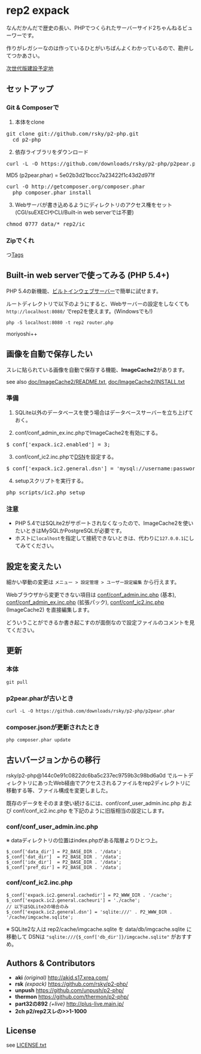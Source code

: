 # rep2 expack

なんだかんだで歴史の長い、PHPでつくられたサーバーサイド2ちゃんねるビューワーです。

作りがレガシーなのは作っているひとがいちばんよくわかっているので、勘弁してつかあさい。

[次世代版建設予定地](https://github.com/rsky/page2)


## セットアップ

### Git & Composerで

1. 本体をclone
  <pre>git clone git://github.com/rsky/p2-php.git
  cd p2-php</pre>

2. 依存ライブラリをダウンロード
  <pre>curl -L -O https://github.com/downloads/rsky/p2-php/p2pear.phar</pre>
  MD5 (p2pear.phar) = 5e02b3d21bccc7a23422f1c43d2d971f
  <pre>curl -O http://getcomposer.org/composer.phar
  php composer.phar install</pre>

3. Webサーバが書き込めるようにディレクトリのアクセス権をセット  
  (CGI/suEXECIやCLI/Built-in web serverでは不要)
  <pre>chmod 0777 data/* rep2/ic</pre>


### Zipでくれ

つ[Tags](https://github.com/rsky/p2-php/tags)


## Built-in web serverで使ってみる (PHP 5.4+)

PHP 5.4の新機能、[ビルトインウェブサーバー](http://docs.php.net/manual/ja/features.commandline.webserver.php)で簡単に試せます。

ルートディレクトリで以下のようにすると、Webサーバーの設定をしなくても `http://localhost:8080/` でrep2を使えます。(Windowsでも!)

    php -S localhost:8080 -t rep2 router.php

moriyoshi++


## 画像を自動で保存したい

スレに貼られている画像を自動で保存する機能、**ImageCache2**があります。

see also [doc/ImageCache2/README.txt](https://github.com/rsky/p2-php/blob/master/doc/ImageCache2/README.txt), [doc/ImageCache2/INSTALL.txt](https://github.com/rsky/p2-php/blob/master/doc/ImageCache2/INSTALL.txt)

### 準備

1. SQLite以外のデータベースを使う場合はデータベースサーバーを立ち上げておく。  

2. conf/conf_admin_ex.inc.phpでImageCache2を有効にする。
  <pre>$_conf['expack.ic2.enabled'] = 3;</pre>

3. conf/conf_ic2.inc.phpで[DSN](http://pear.php.net/manual/ja/package.database.db.intro-dsn.php)を設定する。
  <pre>$_conf['expack.ic2.general.dsn'] = 'mysql://username:password@localhost:3306/database';</pre>

4. setupスクリプトを実行する。
  <pre>php scripts/ic2.php setup</pre>

### 注意

* PHP 5.4ではSQLite2がサポートされなくなったので、ImageCache2を使いたいときはMySQLかPostgreSQLが必要です。
* ホストに`localhost`を指定して接続できないときは、代わりに`127.0.0.1`にしてみてください。


## 設定を変えたい

細かい挙動の変更は `メニュー > 設定管理 > ユーザー設定編集` から行えます。

Webブラウザから変更できない項目は [conf/conf_admin.inc.php](https://github.com/rsky/p2-php/blob/master/conf/conf_admin.inc.php) (基本), [conf/conf_admin_ex.inc.php](https://github.com/rsky/p2-php/blob/master/conf/conf_admin_ex.inc.php) (拡張パック), [conf/conf_ic2.inc.php](https://github.com/rsky/p2-php/blob/master/conf/conf_ic2.inc.php) (ImageCache2) を直接編集します。

どういうことができるか書き起こすのが面倒なので設定ファイルのコメントを見てください。


## 更新

### 本体

    git pull

### p2pear.pharが古いとき

    curl -L -O https://github.com/downloads/rsky/p2-php/p2pear.phar

### composer.jsonが更新されたとき

    php composer.phar update


## 古いバージョンからの移行

rsky/p2-php@144c0e91c0822dc6ba5c237ec9759b3c98bd6a0d でルートディレクトリにあったWeb経由でアクセスされるファイルをrep2ディレクトリに移動する等、ファイル構成を変更しました。

既存のデータをそのまま使い続けるには、conf/conf_user_admin.inc.php および conf/conf_ic2.inc.php を下記のように旧版相当の設定にします。

### conf/conf_user_admin.inc.php

※ dataディレクトリの位置はindex.phpがある階層よりひとつ上。

    $_conf['data_dir'] = P2_BASE_DIR . '/data';
    $_conf['dat_dir']  = P2_BASE_DIR . '/data';
    $_conf['idx_dir']  = P2_BASE_DIR . '/data';
    $_conf['pref_dir'] = P2_BASE_DIR . '/data';

### conf/conf_ic2.inc.php

    $_conf['expack.ic2.general.cachedir'] = P2_WWW_DIR . '/cache';    $_conf['expack.ic2.general.cacheuri'] = './cache';
    // 以下はSQLite2の場合のみ    $_conf['expack.ic2.general.dsn'] = 'sqlite:///' . P2_WWW_DIR . '/cache/imgcache.sqlite';

※ SQLite2な人は rep2/cache/imgcache.sqlite を data/db/imgcache.sqlite に移動して
DSNは `"sqlite:///{$_conf['db_dir']}/imgcache.sqlite"` がおすすめ。

## Authors & Contributors

* **aki** *(original)* http://akid.s17.xrea.com/
* **rsk** *(expack)* https://github.com/rsky/p2-php/
* **unpush** https://github.com/unpush/p2-php/
* **thermon** https://github.com/thermon/p2-php/
* **part32の892** *(+live)* http://plus-live.main.jp/
* **2ch p2/rep2スレの>>1-1000**


## License

see [LICENSE.txt](https://github.com/rsky/p2-php/blob/master/LICENSE.txt)
